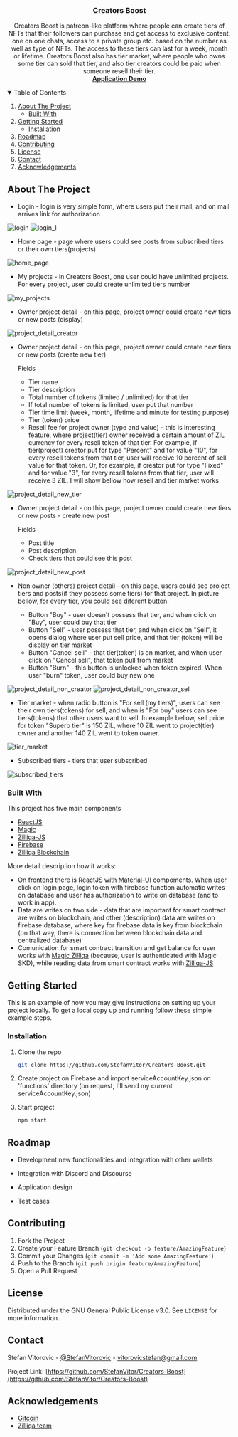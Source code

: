 
<!-- PROJECT LOGO -->
<br />
<p align="center">

  <h3 align="center">Creators Boost</h3>

  <p align="center">
    Creators Boost is patreon-like platform where people can create tiers of NFTs that their followers can purchase and get access to exclusive content, one on one chats, access to a private group etc. based on the number as well as type of NFTs. The access to these tiers can last for a week, month or lifetime. Creators Boost also has tier market, where people who owns some tier can sold that tier, and also tier creators could be paid when someone resell their tier.
    <br />
  <a href="https://www.youtube.com/watch?v=YZkqU-yCZwE"><strong>Application Demo</strong></a>
    <br />
  </p>
</p>



<!-- TABLE OF CONTENTS -->
<details open="open">
  <summary>Table of Contents</summary>
  <ol>
    <li>
      <a href="#about-the-project">About The Project</a>
      <ul>
        <li><a href="#built-with">Built With</a></li>
      </ul>
    </li>
    <li>
      <a href="#getting-started">Getting Started</a>
      <ul>
        <li><a href="#installation">Installation</a></li>
      </ul>
    </li>
    <li><a href="#roadmap">Roadmap</a></li>
    <li><a href="#contributing">Contributing</a></li>
    <li><a href="#license">License</a></li>
    <li><a href="#contact">Contact</a></li>
    <li><a href="#acknowledgements">Acknowledgements</a></li>
  </ol>
</details>



<!-- ABOUT THE PROJECT -->
## About The Project

* Login - login is very simple form, where users put their mail, and on mail arrives link for authorization

![login](https://user-images.githubusercontent.com/25621259/121596342-9a92e280-ca3f-11eb-9e89-bc4d2a61f38e.png)
![login_1](https://user-images.githubusercontent.com/25621259/121675703-0adb4b80-cab4-11eb-9f4a-393ae610d43c.png)



* Home page - page where users could see posts from subscribed tiers or their own tiers(projects)

![home_page](https://user-images.githubusercontent.com/25621259/121597442-0590e900-ca41-11eb-96a5-04bedec960a6.png)



* My projects - in Creators Boost, one user could have unlimited projects. For every project, user could create unlimited tiers number

![my_projects](https://user-images.githubusercontent.com/25621259/121597875-7d5f1380-ca41-11eb-9b1b-fb55ba98175d.png)



* Owner project detail - on this page, project owner could create new tiers or new posts (display)

![project_detail_creator](https://user-images.githubusercontent.com/25621259/121599297-222e2080-ca43-11eb-9977-7e3fc82df43f.png)



* Owner project detail - on this page, project owner could create new tiers or new posts (create new tier)

  Fields 
  - Tier name 
  - Tier description
  - Total number of tokens (limited / unlimited) for that tier
  - If total number of tokens is limited, user put that number
  - Tier time limit (week, month, lifetime and minute for testing purpose)
  - Tier (token) price
  - Resell fee for project owner (type and value) - this is interesting feature, where project(tier) owner received a certain amount of ZIL currency for every resell token of that tier. For example, if tier(project) creator put for type "Percent" and for value "10", for every resell tokens from that tier, user will receive 10 percent of sell value for that token. Or, for example, if creator put for type "Fixed" and for value "3", for every resell tokens from that tier, user will receive 3 ZIL. I will show bellow how resell and tier market works

![project_detail_new_tier](https://user-images.githubusercontent.com/25621259/121601031-aed9de00-ca45-11eb-8818-37a063e37987.png)



* Owner project detail - on this page, project owner could create new tiers or new posts - create new post 

  Fields 
  - Post title 
  - Post description
  - Check tiers that could see this post

![project_detail_new_post](https://user-images.githubusercontent.com/25621259/121601347-1e4fcd80-ca46-11eb-94bc-c02b4399d91d.png)



* Non owner (others) project detail - on this page, users could see project tiers and posts(if they possess some tiers) for that project. In picture bellow, for every tier, you could see diferent button.

  - Button "Buy" - user doesn't possess that tier, and when click on "Buy", user could buy that tier
  - Button "Sell" - user possess that tier, and when click on "Sell", it opens dialog where user put sell price, and that tier (token) will be display on tier market  
  - Button "Cancel sell" - that tier(token) is on market, and when user click on "Cancel sell", that token pull from market
  - Button "Burn" - this button is unlocked when token expired. When user "burn" token, user could buy new one
  
![project_detail_non_creator](https://user-images.githubusercontent.com/25621259/121603228-b9e23d80-ca48-11eb-9d20-0e3dc16f61df.png)
![project_detail_non_creator_sell](https://user-images.githubusercontent.com/25621259/121603232-bb136a80-ca48-11eb-9ae7-44cb4d94c4db.png)



* Tier market - when radio button is "For sell (my tiers)", users can see their own tiers(tokens) for sell, and when is "For buy" users can see tiers(tokens) that other users want to sell. In example bellow, sell price for token "Superb tier" is 150 ZIL, where 10 ZIL went to project(tier) owner and another 140 ZIL went to token owner.

![tier_market](https://user-images.githubusercontent.com/25621259/121606601-bfdb1d00-ca4e-11eb-9947-0690bbfc7589.png)



* Subscribed tiers - tiers that user subscribed

![subscribed_tiers](https://user-images.githubusercontent.com/25621259/121606879-41cb4600-ca4f-11eb-891e-f6f23e896de9.png)



### Built With

This project has five main components
* [ReactJS](https://reactjs.org/)
* [Magic](https://magic.link/)
* [Zilliqa-JS](https://github.com/Zilliqa/Zilliqa-JavaScript-Library)
* [Firebase](https://firebase.google.com/)
* [Zilliqa Blockchain](https://www.zilliqa.com/)

More detail description how it works: 
* On frontend there is ReactJS with [Material-UI](https://material-ui.com/) compoments. When user click on login page, login token with firebase function automatic writes on database and user has authorization to write on database (and to work in app). 
* Data are writes on two side - data that are important for smart contract are writes on blockchain, and other (description) data are writes on firebase database, where key for  firebase data is key from blockchain (on that way, there is connection between blockchain data and centralized database)
* Comunication for smart contract transition and get balance for user works with [Magic Zilliqa](https://docs.magic.link/blockchains/zilliqa) (because, user is authenticated with Magic SKD), while reading data from smart contract works with [Zilliqa-JS](https://github.com/Zilliqa/Zilliqa-JavaScript-Library)

<!-- GETTING STARTED -->
## Getting Started

This is an example of how you may give instructions on setting up your project locally.
To get a local copy up and running follow these simple example steps.

### Installation

1. Clone the repo
   ```sh
   git clone https://github.com/StefanVitor/Creators-Boost.git
   ```
2. Create project on Firebase and import serviceAccountKey.json on 'functions' directory (on request, I'll send my current serviceAccountKey.json)

3. Start project
     ```sh
   npm start
   ```

<!-- ROADMAP -->
## Roadmap

* Development new functionalities and integration with other wallets

* Integration with Discord and Discourse

* Application design

* Test cases



<!-- CONTRIBUTING -->
## Contributing

1. Fork the Project
2. Create your Feature Branch (`git checkout -b feature/AmazingFeature`)
3. Commit your Changes (`git commit -m 'Add some AmazingFeature'`)
4. Push to the Branch (`git push origin feature/AmazingFeature`)
5. Open a Pull Request



<!-- LICENSE -->
## License

Distributed under the GNU General Public License v3.0. See `LICENSE` for more information.



<!-- CONTACT -->
## Contact

Stefan Vitorovic - [@StefanVitorovic](https://twitter.com/StefanVitorovic) - vitorovicstefan@gmail.com

Project Link: [https://github.com/StefanVitor/Creators-Boost](https://github.com/StefanVitor/Creators-Boost)



<!-- ACKNOWLEDGEMENTS -->
## Acknowledgements
* [Gitcoin](https://gitcoin.co/)
* [Zilliqa team](https://www.zilliqa.com/)


